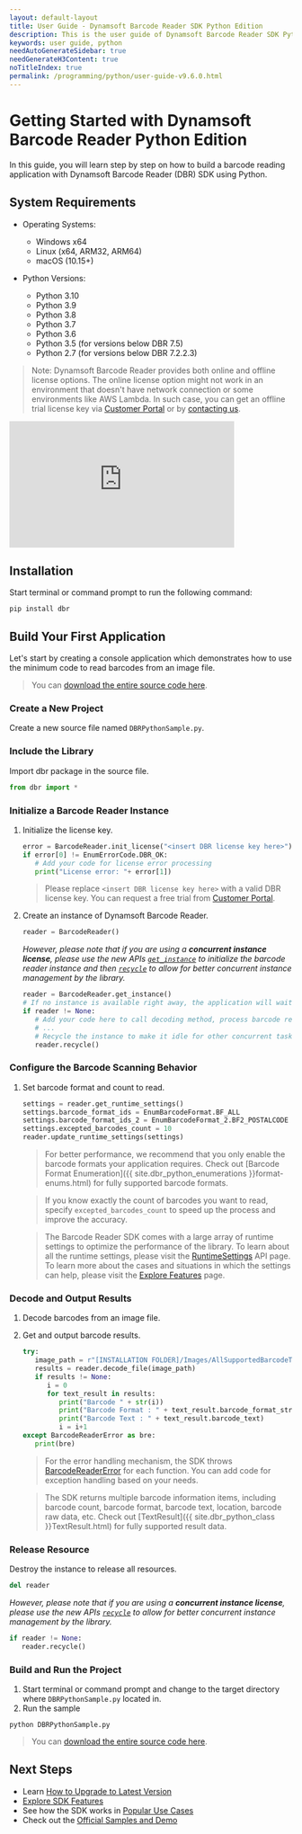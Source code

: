 ```yaml
---
layout: default-layout
title: User Guide - Dynamsoft Barcode Reader SDK Python Edition
description: This is the user guide of Dynamsoft Barcode Reader SDK Python Edition.
keywords: user guide, python
needAutoGenerateSidebar: true
needGenerateH3Content: true
noTitleIndex: true
permalink: /programming/python/user-guide-v9.6.0.html
---
```


# Getting Started with Dynamsoft Barcode Reader Python Edition

In this guide, you will learn step by step on how to build a barcode reading application with Dynamsoft Barcode Reader (DBR) SDK using Python.

## System Requirements

- Operating Systems:
  - Windows x64
  - Linux (x64, ARM32, ARM64)
  - macOS (10.15+)

- Python Versions:
  - Python 3.10
  - Python 3.9
  - Python 3.8
  - Python 3.7
  - Python 3.6
  - Python 3.5 (for versions below DBR 7.5)
  - Python 2.7 (for versions below DBR 7.2.2.3)

>Note:
>Dynamsoft Barcode Reader provides both online and offline license options. The online license option might not work in an environment that doesn't have network connection or some environments like AWS Lambda. In such case, you can get an offline trial license key via <a href="https://www.dynamsoft.com/customer/license/trialLicense?utm_source=guide&product=dbr&package=python" target="_blank">Customer Portal</a> or by <a href="https://www.dynamsoft.com/contact/" target="_blank">contacting us</a>.

<iframe width="400" height="225" src="https://www.youtube.com/embed/6uPP3siJJlU" title="How to Use Dynamsoft Barcode Reader Python SDK | Dynamsoft Tutorial" frameborder="0" allow="accelerometer; autoplay; clipboard-write; encrypted-media; gyroscope; picture-in-picture" allowfullscreen></iframe>

## Installation

Start terminal or command prompt to run the following command:

```
pip install dbr
```

## Build Your First Application

Let's start by creating a console application which demonstrates how to use the minimum code to read barcodes from an image file.  
> You can <a href="https://github.com/Dynamsoft/barcode-reader-python-samples/blob/master/samples/general-settings.py" target="_blank">download the entire source code here</a>.

### Create a New Project

Create a new source file named `DBRPythonSample.py`.

### Include the Library

Import dbr package in the source file.

   ```python
   from dbr import *
   ```

### Initialize a Barcode Reader Instance

1. Initialize the license key.

   ```python
   error = BarcodeReader.init_license("<insert DBR license key here>")
   if error[0] != EnumErrorCode.DBR_OK:
      # Add your code for license error processing
      print("License error: "+ error[1])
   ```

    > Please replace `<insert DBR license key here>` with a valid DBR license key. You can request a free trial from <a href="https://www.dynamsoft.com/customer/license/trialLicense?utm_source=guide&product=dbr&package=python" target="_blank">Customer Portal</a>.

2. Create an instance of Dynamsoft Barcode Reader.

   ```python
   reader = BarcodeReader()
   ```

   *However, please note that if you are using a **concurrent instance license**, please use the new APIs [`get_instance`](api-reference/BarcodeReader/constructor-and-destructor.md#get_instance) to initialize the barcode reader instance and then [`recycle`](api-reference/BarcodeReader/constructor-and-destructor.md#recycle) to allow for better concurrent instance management by the library.*

   ```python
   reader = BarcodeReader.get_instance()
   # If no instance is available right away, the application will wait until one becomes available
   if reader != None:
      # Add your code here to call decoding method, process barcode results and so on
      # ...
      # Recycle the instance to make it idle for other concurrent tasks
      reader.recycle()
   ```

### Configure the Barcode Scanning Behavior

1. Set barcode format and count to read.

   ```python
   settings = reader.get_runtime_settings()
   settings.barcode_format_ids = EnumBarcodeFormat.BF_ALL
   settings.barcode_format_ids_2 = EnumBarcodeFormat_2.BF2_POSTALCODE | EnumBarcodeFormat_2.BF2_DOTCODE
   settings.excepted_barcodes_count = 10
   reader.update_runtime_settings(settings)
   ```

   > For better performance, we recommend that you only enable the barcode formats your application requires. Check out [Barcode Format Enumeration]({{ site.dbr_python_enumerations }}format-enums.html) for fully supported barcode formats.

   > If you know exactly the count of barcodes you want to read, specify `excepted_barcodes_count` to speed up the process and improve the accuracy. 

   >The Barcode Reader SDK comes with a large array of runtime settings to optimize the performance of the library. To learn about all the runtime settings, please visit the [RuntimeSettings](api-reference/class/PublicRuntimeSettings.md) API page. To learn more about the cases and situations in which the settings can help, please visit the [Explore Features]({{site.dbr_python}}user-guide/explore-features/index.html) page.

### Decode and Output Results

1. Decode barcodes from an image file.
2. Get and output barcode results.

   ```python
   try:
      image_path = r"[INSTALLATION FOLDER]/Images/AllSupportedBarcodeTypes.png"
      results = reader.decode_file(image_path)
      if results != None:
         i = 0
         for text_result in results:
            print("Barcode " + str(i))
            print("Barcode Format : " + text_result.barcode_format_string)
            print("Barcode Text : " + text_result.barcode_text)
            i = i+1
   except BarcodeReaderError as bre:
      print(bre)
   ```

   > For the error handling mechanism, the SDK throws [BarcodeReaderError]({{site.dbr_python_class}}BarcodeReaderError.html) for each function. You can add code for exception handling based on your needs. 

   > The SDK returns multiple barcode information items, including barcode count, barcode format, barcode text, location, barcode raw data, etc. Check out [TextResult]({{ site.dbr_python_class }}TextResult.html) for fully supported result data.

### Release Resource

Destroy the instance to release all resources.

```python
del reader
```

*However, please note that if you are using a **concurrent instance license**, please use the new APIs [`recycle`](api-reference/BarcodeReader/constructor-and-destructor.md#recycle) to allow for better concurrent instance management by the library.*

```python
if reader != None:
   reader.recycle()
```

### Build and Run the Project

1. Start terminal or command prompt and change to the target directory where `DBRPythonSample.py` located in.
2. Run the sample

```
python DBRPythonSample.py
```

> You can <a href="https://github.com/Dynamsoft/barcode-reader-python-samples/blob/master/samples/general-settings.py" target="_blank">download the entire source code here</a>.

## Next Steps

- Learn [How to Upgrade to Latest Version]({{site.dbr_python}}upgrade-instruction.html)
- [Explore SDK Features]({{site.dbr_python}}user-guide/explore-features/index.html)
- See how the SDK works in [Popular Use Cases]({{site.dbr_python}}user-guide/use-cases/index.html)
- Check out the [Official Samples and Demo]({{site.dbr_python}}samples/index.html)
